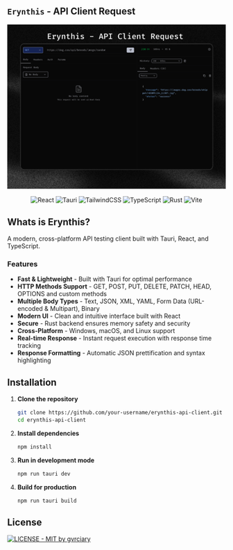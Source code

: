 ## `Erynthis` - API Client Request

<div align="center">
<img src="public/screenshot.png" width="650px">

![React](https://img.shields.io/badge/React-111111?style=for-the-badge&logo=react&logoColor=61DAFB)
![Tauri](https://img.shields.io/badge/Tauri-111111?style=for-the-badge&logo=tauri&logoColor=FFC131)
![TailwindCSS](https://img.shields.io/badge/TailwindCSS-111111?style=for-the-badge&logo=tailwindcss&logoColor=38BDF8)
![TypeScript](https://img.shields.io/badge/TypeScript-111111?style=for-the-badge&logo=typescript&logoColor=3178C6)
![Rust](https://img.shields.io/badge/Rust-111111?style=for-the-badge&logo=rust&logoColor=white)
![Vite](https://img.shields.io/badge/Vite-111111?style=for-the-badge&logo=vite&logoColor=646CFF)

</div>

## Whats is Erynthis?

A modern, cross-platform API testing client built with Tauri, React, and TypeScript.

### Features

- **Fast & Lightweight** - Built with Tauri for optimal performance
- **HTTP Methods Support** - GET, POST, PUT, DELETE, PATCH, HEAD, OPTIONS and custom methods
- **Multiple Body Types** - Text, JSON, XML, YAML, Form Data (URL-encoded & Multipart), Binary
- **Modern UI** - Clean and intuitive interface built with React
- **Secure** - Rust backend ensures memory safety and security
- **Cross-Platform** - Windows, macOS, and Linux support
- **Real-time Response** - Instant request execution with response time tracking
- **Response Formatting** - Automatic JSON prettification and syntax highlighting

## Installation

1. **Clone the repository**
   ```bash
   git clone https://github.com/your-username/erynthis-api-client.git
   cd erynthis-api-client
   ```

2. **Install dependencies**
   ```bash
   npm install
   ```

3. **Run in development mode**
   ```bash
   npm run tauri dev
   ```

4. **Build for production**
   ```bash
   npm run tauri build
   ```

## License

[![LICENSE - MIT by gvrciary](https://img.shields.io/badge/LICENSE-MIT-111111?style=for-the-badge&labelColor=111111&logo=open-source-initiative&logoColor=white)](LICENSE)